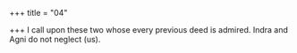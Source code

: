 +++
title = "04"

+++
I call upon these two whose every previous deed is admired.
Indra and Agni do not neglect (us).